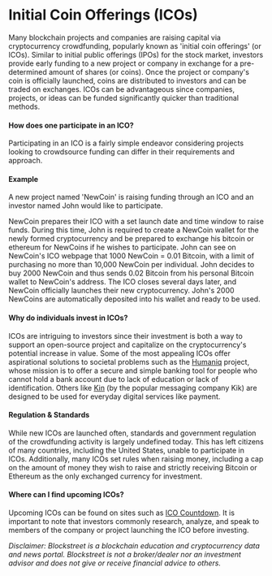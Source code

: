 # Initial Coin Offerings (ICOs)
Many blockchain projects and companies are raising capital via cryptocurrency crowdfunding, popularly known as 'initial coin offerings' (or ICOs). Similar to initial public offerings (IPOs) for the stock market, investors provide early funding to a new project or company in exchange for a pre-determined amount of shares (or coins). Once the project or company's coin is officially launched, coins are distributed to investors and can be traded on exchanges. ICOs can be advantageous since companies, projects, or ideas can be funded significantly quicker than traditional methods.
 
#### How does one participate in an ICO?
Participating in an ICO is a fairly simple endeavor considering projects looking to crowdsource funding can differ in their requirements and approach. 
#### Example
A new project named 'NewCoin' is raising funding through an ICO and an investor named John would like to participate. 

NewCoin prepares their ICO with a set launch date and time window to raise funds. During this time, John is required to create a NewCoin wallet for the newly formed cryptocurrency and be prepared to exchange his bitcoin or ethereum for NewCoins if he wishes to participate. John can see on NewCoin's ICO webpage that 1000 NewCoin = 0.01 Bitcoin, with a limit of purchasing no more than 10,000 NewCoin per individual. John decides to buy 2000 NewCoin and thus sends 0.02 Bitcoin from his personal Bitcoin wallet to NewCoin's address. The ICO closes several days later, and NewCoin officially launches their new cryptocurrency. John's 2000 NewCoins are automatically deposited into his wallet and ready to be used.  

#### Why do individuals invest in ICOs?
ICOs are intriguing to investors since their investment is both a way to support an open-source project and capitalize on the cryptocurrency's potential increase in value. Some of the most appealing ICOs offer aspirational solutions to societal problems such as the [Humaniq](https://humaniq.co/?_ga=2.129434761.488867700.1493844992-998258822.1493844750) project, whose mission is to offer a secure and simple banking tool for people who cannot hold a bank account due to lack of education or lack of identification. Others like [Kin](https://kin.kik.com/#Newsletter) (by the popular messaging company Kik) are designed to be used for everyday digital services like payment.
 
#### Regulation & Standards
While new ICOs are launched often, standards and government regulation of the crowdfunding activity is largely undefined today. This has left citizens of many countries, including the United States, unable to participate in ICOs. Additionally, many ICOs set rules when raising money, including a cap on the amount of money they wish to raise and strictly receiving Bitcoin or Ethereum as the only exchanged currency for investment.

#### Where can I find upcoming ICOs?
Upcoming ICOs can be found on sites such as [ICO Countdown](http://www.icocountdown.com/). It is important to note that investors commonly research, analyze, and speak to members of the company or project launching the ICO before investing.

*Disclaimer: Blockstreet is a blockchain education and cryptocurrency data and news portal. Blockstreet is not a broker/dealer nor an investment advisor and does not give or receive financial advice to others.*
